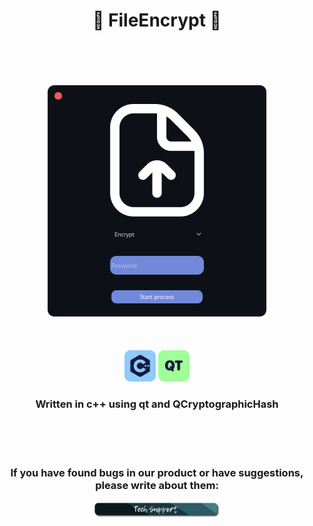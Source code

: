 <div align="center">
    <h1>🍁 FileEncrypt 🍁</h1>
    <br><br><br><br>
    <img src="img/FileEncrypt.png" />
    <br><br><br><br>
    <img src="https://github.com/Nighty3098/DevIcons/blob/main/badges/badges_cpp.png?raw=true" width="50px" />
    <img src="https://github.com/Nighty3098/DevIcons/blob/main/badges/badges_qt.png?raw=true" width="50px" />
    <br><h3>Written in c++ using qt and QCryptographicHash</h3><br>
    <br><br>
    <h3>If you have found bugs in our product or have suggestions, please write about them:</h3>
    <a href="https://t.me/DXS_TechSupport_bot"><img src="https://github.com/Nighty3098/Nighty3098/blob/main/TechSupport.png?raw=true" width="40%" /></a>
    <br><br>
</div>